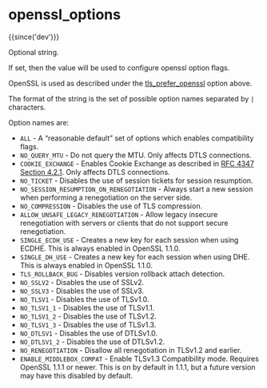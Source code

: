 # openssl_options

{{since('dev')}}

Optional string.

If set, then the value will be used to configure openssl option flags.

OpenSSL is used as described under the
[tls_prefer_openssl](#tls_prefer_openssl) option above.

The format of the string is the set of possible option names separated by `|` characters.

Option names are:

* `ALL` - A “reasonable default” set of options which enables compatibility flags.
* `NO_QUERY_MTU` - Do not query the MTU.  Only affects DTLS connections.
* `COOKIE_EXCHANGE` - Enables Cookie Exchange as described in [RFC 4347 Section
  4.2.1](https://tools.ietf.org/html/rfc4347#section-4.2.1).  Only affects DTLS
  connections.
* `NO_TICKET` - Disables the use of session tickets for session resumption.
* `NO_SESSION_RESUMPTION_ON_RENEGOTIATION` - Always start a new session when performing a renegotiation on the server side.
* `NO_COMPRESSION` - Disables the use of TLS compression.
* `ALLOW_UNSAFE_LEGACY_RENEGOTIATION` - Allow legacy insecure renegotiation with servers or clients that do not support secure renegotiation.
* `SINGLE_ECDH_USE` - Creates a new key for each session when using ECDHE.  This is always enabled in OpenSSL 1.1.0.
* `SINGLE_DH_USE` - Creates a new key for each session when using DHE.  This is always enabled in OpenSSL 1.1.0.
* `TLS_ROLLBACK_BUG` - Disables version rollback attach detection.
* `NO_SSLV2` - Disables the use of SSLv2.
* `NO_SSLV3` - Disables the use of SSLv3.
* `NO_TLSV1` - Disables the use of TLSv1.0.
* `NO_TLSV1_1` - Disables the use of TLSv1.1.
* `NO_TLSV1_2` - Disables the use of TLSv1.2.
* `NO_TLSV1_3` - Disables the use of TLSv1.3.
* `NO_DTLSV1` - Disables the use of DTLSv1.0.
* `NO_DTLSV1_2` - Disables the use of DTLSv1.2.
* `NO_RENEGOTIATION` - Disallow all renegotiation in TLSv1.2 and earlier.
* `ENABLE_MIDDLEBOX_COMPAT` - Enable TLSv1.3 Compatibility mode.  Requires
  OpenSSL 1.1.1 or newer. This is on by default in 1.1.1, but a future version
  may have this disabled by default.

<!--
* `CIPHER_SERVER_PREFERENCE` - Use the server’s preferences rather than the
  client’s when selecting a cipher.  This has no effect on the client side;
  this option is included here for the sake of completeness.
* `PRIORITIZE_CHACHA` - Prioritize ChaCha ciphers when preferred by clients. Applies to server only
-->


